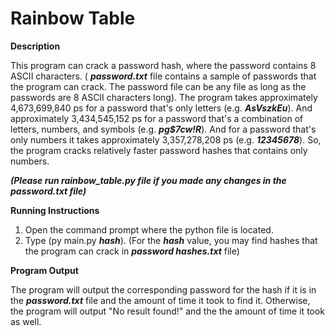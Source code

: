 # Rainbow Table

**Description**

This program can crack a password hash, where the password contains 8 ASCII characters. ( **_password.txt_** file contains a sample of passwords that the program can crack. The password file can be any file as long as the passwords are 8 ASCII characters long).
The program takes approximately 4,673,699,840 ps for a password that's only letters (e.g. **_AsVszkEu_**). And approximately 3,434,545,152 ps for a password that's a combination of letters, numbers, and symbols  (e.g. **_pg$7cw!R_**). And for a password that's only numbers it takes approximately 3,357,278,208 ps (e.g. **_12345678_**). So, the program cracks relatively faster password hashes that contains only numbers.



**_(Please run **_rainbow_table.py_** file if you made any changes in the **_password.txt_** file)_** 

**Running Instructions**

1. Open the command prompt where the python file is located.
2. Type (py main.py **_hash_**). (For the **_hash_** value, you may find hashes that the program can crack in **_password hashes.txt_** file) 

**Program Output**

The program will output the corresponding password for the hash if it is in the **_password.txt_** file and the amount of time it took to find it. Otherwise, the program will output "No result found!" and the the amount of time it took as well.

